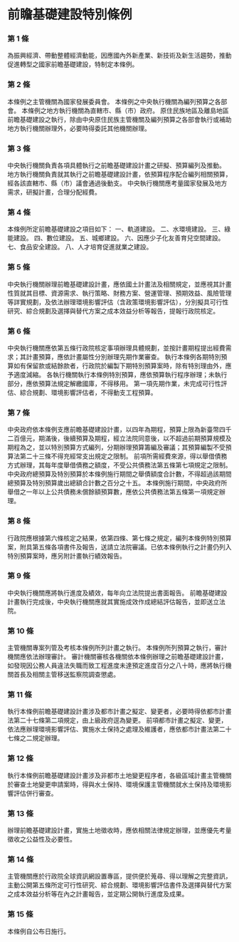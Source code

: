 # 前瞻基礎建設特別條例

### 第 1 條

為振興經濟、帶動整體經濟動能，因應國內外新產業、新技術及新生活趨勢，推動促進轉型之國家前瞻基礎建設，特制定本條例。

### 第 2 條

本條例之主管機關為國家發展委員會。
本條例之中央執行機關為編列預算之各部會。
本條例之地方執行機關為直轄市、縣（市）政府。
原住民族地區及離島地區前瞻基礎建設之執行，除由中央原住民族主管機關及編列預算之各部會執行或補助地方執行機關辦理外，必要時得委託其他機關辦理。

### 第 3 條

中央執行機關負責各項具體執行之前瞻基礎建設計畫之研擬、預算編列及推動。
地方執行機關負責就其執行之前瞻基礎建設計畫，依預算程序配合編列相關預算，經各該直轄市、縣（市）議會通過後動支。
中央執行機關應考量國家發展及地方需求，研擬計畫，合理分配經費。

### 第 4 條

本條例所定前瞻基礎建設之項目如下：
一、軌道建設。
二、水環境建設。
三、綠能建設。
四、數位建設。
五、城鄉建設。
六、因應少子化友善育兒空間建設。
七、食品安全建設。
八、人才培育促進就業之建設。

### 第 5 條

中央執行機關辦理前瞻基礎建設計畫，應依國土計畫法及相關規定，並應視其計畫性質就其目標、資源需求、執行策略、財務方案、營運管理、預期效益、風險管理等詳實規劃，及依法辦理環境影響評估（含政策環境影響評估），分別擬具可行性研究、綜合規劃及選擇與替代方案之成本效益分析等報告，提報行政院核定。

### 第 6 條

中央執行機關應依第五條行政院核定事項辦理具體規劃，並按計畫期程提出經費需求；其計畫預算，應依計畫屬性分別辦理先期作業審查。
執行本條例各期特別預算如有保留款或結餘款者，行政院於編製下期特別預算案時，除有特別理由外，應予適度減縮。
各執行機關執行本條例特別預算，應依預算執行程序辦理；未執行部分，應依預算法規定解繳國庫，不得移用。
第一項先期作業，未完成可行性評估、綜合規劃、環境影響評估者，不得動支工程預算。

### 第 7 條

中央政府依本條例支應前瞻基礎建設計畫，以四年為期程，預算上限為新臺幣四千二百億元，期滿後，後續預算及期程，經立法院同意後，以不超過前期預算規模及期程為之，並以特別預算方式編列，分期辦理預算籌編及審議；其預算編製不受預算法第二十三條不得充經常支出規定之限制。
前項所需經費來源，得以舉借債務方式辦理，其每年度舉借債務之額度，不受公共債務法第五條第七項規定之限制。中央政府總預算及特別預算於本條例施行期間之舉債額度合計數，不得超過該期間總預算及特別預算歲出總額合計數之百分之十五。
本條例施行期間，中央政府所舉借之一年以上公共債務未償餘額預算數，應依公共債務法第五條第一項規定辦理。

### 第 8 條

行政院應根據第六條核定之結果，依第四條、第七條之規定，編列本條例特別預算案，附具第五條各項書件及報告，送請立法院審議。已依本條例執行之計畫仍列入特別預算案時，應另附計畫執行績效報告。

### 第 9 條

中央執行機關應將執行進度及績效，每年向立法院提出書面報告。
前瞻基礎建設計畫執行完成後，中央執行機關應就其實施成效作成總結評估報告，並即送立法院。

### 第 10 條

主管機關專案列管及考核本條例所列計畫之執行。
本條例所列預算之執行，審計機關應依法辦理審計。
審計機關審核各機關依本條例辦理之前瞻基礎建設計畫，如發現因公務人員違法失職而致工程進度未達預定進度百分之八十時，應將執行機關首長及相關主管移送監察院調查懲處。

### 第 11 條

執行本條例前瞻基礎建設計畫涉及都市計畫之擬定、變更者，必要時得依都市計畫法第二十七條第二項規定，由上級政府逕為變更。
前項都市計畫之擬定、變更，依法應辦理環境影響評估、實施水土保持之處理及維護者，應依都市計畫法第二十七條之二規定辦理。

### 第 12 條

執行本條例前瞻基礎建設計畫涉及非都市土地變更程序者，各級區域計畫主管機關於審查土地變更申請案時，得與水土保持、環境保護主管機關就水土保持及環境影響評估併行審查。

### 第 13 條

辦理前瞻基礎建設計畫，實施土地徵收時，應依相關法律規定辦理，並應優先考量徵收之公益性及必要性。

### 第 14 條

主管機關應於行政院全球資訊網設置專區，提供便於蒐尋、得以理解之完整資訊，主動公開第五條所定可行性研究、綜合規劃、環境影響評估書件及選擇與替代方案之成本效益分析等在內之計畫報告，並定期公開執行進度及成果。

### 第 15 條

本條例自公布日施行。
